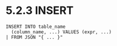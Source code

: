 5.2.3 INSERT
============

    INSERT INTO table_name
      (column_name, ...) VALUES (expr, ...)
    | FROM JSON "{ ... }"

